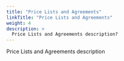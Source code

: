 ```yaml
---
title: "Price Lists and Agreements"
linkTitle: "Price Lists and Agreements"
weight: 4
description: >
  Price Lists and Agreements description? 
---
```


Price Lists and Agreements description
